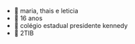 - 👋 maria, thais e leticia
- 👀 16 anos
- 🌱 colégio estadual presidente kennedy
- 💞️ 2TIB

<!---
mariathaisleticia/mariathaisleticia is a ✨ special ✨ repository because its `README.md` (this file) appears on your GitHub profile.
You can click the Preview link to take a look at your changes.
--->
